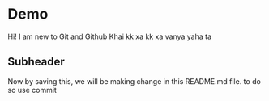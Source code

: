 # Demo
Hi! I am new to Git and Github
Khai kk xa kk xa vanya yaha ta

## Subheader
Now by saving this, we will be making change in this README.md file. to do so use commit